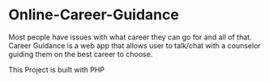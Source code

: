 # Online-Career-Guidance
Most people have issues with what career they can go for and all of that. Career Guidance is a web app that allows user to talk/chat with a counselor guiding them on the best career to choose.

This Project is built with PHP

